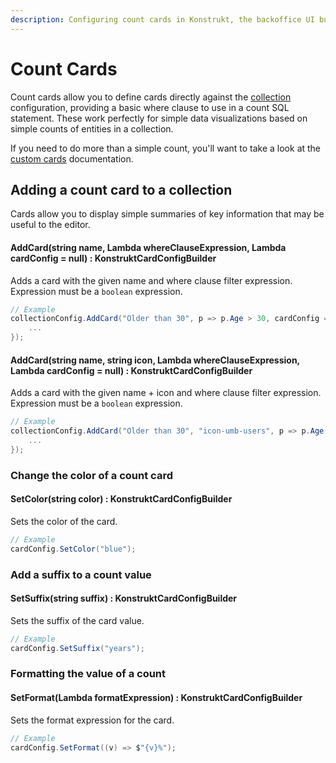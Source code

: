 ```yaml
---
description: Configuring count cards in Konstrukt, the backoffice UI builder for Umbraco.
---
```


# Count Cards

Count cards allow you to define cards directly against the [collection](../collections/overview.md) configuration, providing a basic where clause to use in a count SQL statement. These work perfectly for simple data visualizations based on simple counts of entities in a collection.

If you need to do more than a simple count, you'll want to take a look at the [custom cards](custom-cards.md) documentation.

## Adding a count card to a collection

Cards allow you to display simple summaries of key information that may be useful to the editor.

#### **AddCard(string name, Lambda whereClauseExpression, Lambda cardConfig = null) : KonstruktCardConfigBuilder**

Adds a card with the given name and where clause filter expression. Expression must be a `boolean` expression.

````csharp
// Example
collectionConfig.AddCard("Older than 30", p => p.Age > 30, cardConfig => {
    ...
});
````

#### **AddCard(string name, string icon, Lambda whereClauseExpression, Lambda cardConfig = null) : KonstruktCardConfigBuilder**

Adds a card with the given name + icon and where clause filter expression. Expression must be a `boolean` expression.

````csharp
// Example
collectionConfig.AddCard("Older than 30", "icon-umb-users", p => p.Age > 30, cardConfig => {
    ...
});
````

### Change the color of a count card

#### **SetColor(string color) : KonstruktCardConfigBuilder**

Sets the color of the card.

````csharp
// Example
cardConfig.SetColor("blue");
````

### Add a suffix to a count value

#### **SetSuffix(string suffix) : KonstruktCardConfigBuilder**

Sets the suffix of the card value.

````csharp
// Example
cardConfig.SetSuffix("years");
````

### Formatting the value of a count

#### **SetFormat(Lambda formatExpression) : KonstruktCardConfigBuilder**

Sets the format expression for the card.

````csharp
// Example
cardConfig.SetFormat((v) => $"{v}%");
````